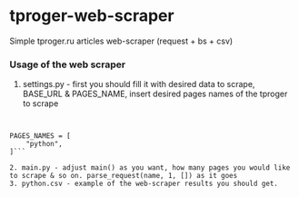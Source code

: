 # tproger-web-scraper
Simple tproger.ru articles web-scraper (request + bs + csv)

### Usage of the web scraper
1. settings.py - first you should fill it with desired data to scrape, BASE_URL & PAGES_NAME, insert desired pages names of the tproger to scrape
```BASE_URL = "https://tproger.ru/{tag}/page/{page_number}/" # Put any page you want to scrape


PAGES_NAMES = [
    "python", 
]```

2. main.py - adjust main() as you want, how many pages you would like to scrape & so on. parse_request(name, 1, []) as it goes
3. python.csv - example of the web-scraper results you should get.
